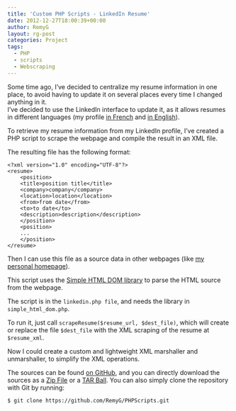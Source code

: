 ```yaml
---
title: 'Custom PHP Scripts - LinkedIn Resume'
date: 2012-12-27T18:00:39+00:00
author: RemyG
layout: rg-post
categories: Project
tags:
  - PHP
  - scripts
  - Webscraping
---
```


Some time ago, I’ve decided to centralize my resume information in one place, to avoid having to update it on several places every time I changed anything in it.  
I’ve decided to use the LinkedIn interface to update it, as it allows resumes in different languages (my profile [in French](http://www.linkedin.com/in/remygardette/fr) and [in English](http://www.linkedin.com/in/remygardette/en)).

To retrieve my resume information from my LinkedIn profile, I’ve created a PHP script to scrape the webpage and compile the result in an XML file.

<!--more-->

The resulting file has the following format:

```
<?xml version="1.0" encoding="UTF-8"?>
<resume>
    <position>
	<title>position title</title>
	<company>company</company>
	<location>location</location>
	<from>from date</from>
	<to>to date</to>
	<description>description</description>
    </position>
    <position>
	...
    </position>
</resume>
```

Then I can use this file as a source data in other webpages (like [my personal homepage](http://remyg.fr/en)).

This script uses the [Simple HTML DOM library](http://sourceforge.net/projects/simplehtmldom/) to parse the HTML source from the webpage.

The script is in the ```linkedin.php file```, and needs the library in ```simple_html_dom.php```.

To run it, just call ```scrapeResume($resume_url, $dest_file)```, which will create or replace the file ```$dest_file``` with the XML scraping of the resume at ```$resume_xml```.

Now I could create a custom and lightweight XML marshaller and unmarshaller, to simplify the XML operations.

The sources can be found [on GitHub](https://github.com/RemyG/PHPScripts), and you can directly download the sources as a [Zip File](https://github.com/RemyG/PHPScripts/zipball/master) or a [TAR Ball](https://github.com/RemyG/PHPScripts/tarball/master). You can also simply clone the repository with Git by running:

```
$ git clone https://github.com/RemyG/PHPScripts.git
```
